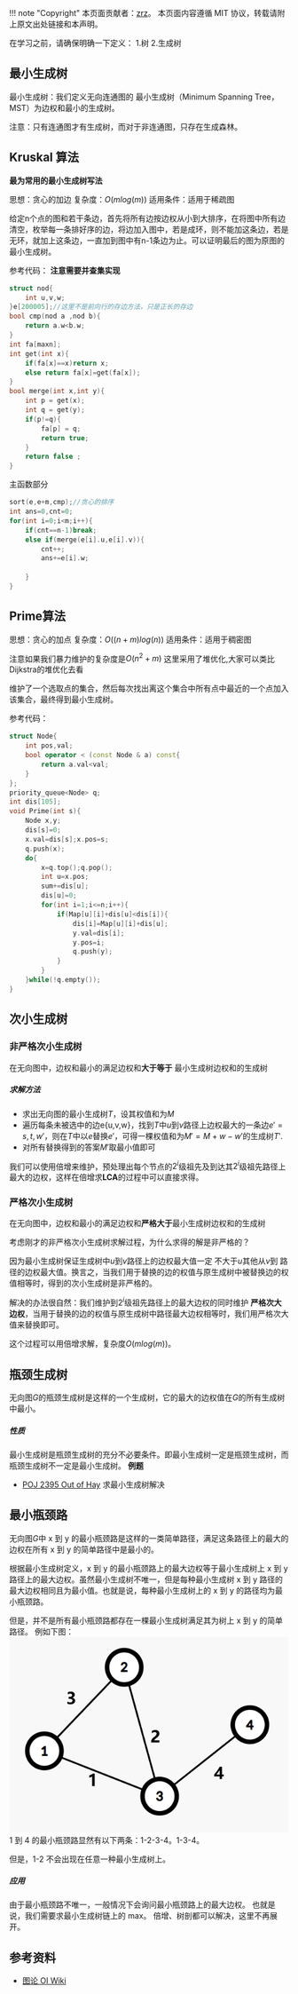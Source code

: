 !!! note "Copyright"
    本页面贡献者：[zrz](https://github.com/BehindShadow)。
    本页面内容遵循 MIT 协议，转载请附上原文出处链接和本声明。

在学习之前，请确保明确一下定义：
1.树
2.生成树

## 最小生成树
最小生成树：我们定义无向连通图的 最小生成树（Minimum Spanning Tree，MST）为边权和最小的生成树。

注意：只有连通图才有生成树，而对于非连通图，只存在生成森林。

## Kruskal 算法
**最为常用的最小生成树写法**

思想：贪心的加边
复杂度：$O(mlog(m))$
适用条件：适用于稀疏图

给定n个点的图和若干条边，首先将所有边按边权从小到大排序，在将图中所有边清空，枚举每一条排好序的边，将边加入图中，若是成环，则不能加这条边，若是无环，就加上这条边，一直加到图中有n-1条边为止。可以证明最后的图为原图的最小生成树。


参考代码：
**注意需要并查集实现**
```cpp
struct nod{
	int u,v,w;
}e[200005];//这里不是前向行的存边方法，只是正长的存边
bool cmp(nod a ,nod b){
	return a.w<b.w;
}
int fa[maxn];
int get(int x){
	if(fa[x]==x)return x;
	else return fa[x]=get(fa[x]);
}
bool merge(int x,int y){
	int p = get(x);
	int q = get(y);
	if(p!=q){
		fa[p] = q;
		return true;
	}
	return false ;
}
```
主函数部分
```cpp
sort(e,e+m,cmp);//贪心的排序
int ans=0,cnt=0;
for(int i=0;i<m;i++){
    if(cnt==n-1)break;
    else if(merge(e[i].u,e[i].v)){
        cnt++;
        ans+=e[i].w;
        
    }
}
```

## Prime算法

思想：贪心的加点
复杂度：$O((n+m)log(n))$
适用条件：适用于稠密图

注意如果我们暴力维护的复杂度是$O(n^2+m)$
这里采用了堆优化,大家可以类比Dijkstra的堆优化去看

维护了一个选取点的集合，然后每次找出离这个集合中所有点中最近的一个点加入该集合，最终得到最小生成树。

参考代码：
```cpp
struct Node{
    int pos,val;
    bool operator < (const Node & a) const{
        return a.val<val;
    } 
};
priority_queue<Node> q;
int dis[105];
void Prime(int s){
    Node x,y;
    dis[s]=0;
    x.val=dis[s];x.pos=s;
    q.push(x);
    do{
        x=q.top();q.pop();
        int u=x.pos;
        sum+=dis[u];
        dis[u]=0;
        for(int i=1;i<=n;i++){
            if(Map[u][i]+dis[u]<dis[i]){
                dis[i]=Map[u][i]+dis[u];
                y.val=dis[i];
                y.pos=i;
                q.push(y);
            }
        }
    }while(!q.empty());
}
```

## 次小生成树

### 非严格次小生成树    
在无向图中，边权和最小的满足边权和**大于等于** 最小生成树边权和的生成树

##### 求解方法
- 求出无向图的最小生成树$T$，设其权值和为$M$
- 遍历每条未被选中的边e{u,v,w}，找到$T$中$u$到$v$路径上边权最大的一条边$e'={s,t,w'}$，则在$T$中以$e$替换$e'$，可得一棵权值和为$M' = M + w - w'$的生成树$T'$. 
- 对所有替换得到的答案$M'$取最小值即可

我们可以使用倍增来维护，预处理出每个节点的$2^i$级祖先及到达其$2^i$级祖先路径上最大的边权，这样在倍增求**LCA**的过程中可以直接求得。
### 严格次小生成树
在无向图中，边权和最小的满足边权和**严格大于**最小生成树边权和的生成树

考虑刚才的非严格次小生成树求解过程，为什么求得的解是非严格的？

因为最小生成树保证生成树中$u$到$v$路径上的边权最大值一定 不大于$u$其他从$v$到  路径的边权最大值。换言之，当我们用于替换的边的权值与原生成树中被替换边的权值相等时，得到的次小生成树是非严格的。

解决的办法很自然：我们维护到$2^i$级祖先路径上的最大边权的同时维护 **严格次大边权**，当用于替换的边的权值与原生成树中路径最大边权相等时，我们用严格次大值来替换即可。

这个过程可以用倍增求解，复杂度$O(mlog(m))$。

## 瓶颈生成树

无向图$G$的瓶颈生成树是这样的一个生成树，它的最大的边权值在$G$的所有生成树中最小。
##### 性质
最小生成树是瓶颈生成树的充分不必要条件。即最小生成树一定是瓶颈生成树，而瓶颈生成树不一定是最小生成树。
**例题**
- [POJ 2395 Out of Hay](https://vjudge.net/problem/POJ-2395)
求最小生成树解决

## 最小瓶颈路

无向图$G$中 x 到 y 的最小瓶颈路是这样的一类简单路径，满足这条路径上的最大的边权在所有 x 到 y 的简单路径中是最小的。

根据最小生成树定义，x 到 y 的最小瓶颈路上的最大边权等于最小生成树上 x 到 y 路径上的最大边权。虽然最小生成树不唯一，但是每种最小生成树 x 到 y 路径的最大边权相同且为最小值。也就是说，每种最小生成树上的 x 到 y 的路径均为最小瓶颈路。

但是，并不是所有最小瓶颈路都存在一棵最小生成树满足其为树上 x 到 y 的简单路径。
例如下图：
![](img/mst1.png)
1 到 4 的最小瓶颈路显然有以下两条：1-2-3-4。1-3-4。

但是，1-2 不会出现在任意一种最小生成树上。

##### 应用
由于最小瓶颈路不唯一，一般情况下会询问最小瓶颈路上的最大边权。
也就是说，我们需要求最小生成树链上的 max。
倍增、树剖都可以解决，这里不再展开。


## 参考资料
- [图论 OI Wiki](https://oi-wiki.org/graph/mst/)

